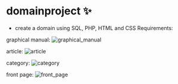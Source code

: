 # domainproject ✨




- create a domain using SQL, PHP, HTML and CSS
Requirements:

graphical manual:
![graphical_manual](https://user-images.githubusercontent.com/105230372/205583114-acc20c59-5924-4a26-aee9-0c2dc2ece472.png)

article:
![article](https://user-images.githubusercontent.com/105230372/205583149-9d8bb82b-c638-44e6-b2cb-fecd9b7a367b.png)

category:
![category](https://user-images.githubusercontent.com/105230372/205583155-06507563-a6f5-4ce7-b192-7efe671e2b3a.png)

front page: 
![front_page](https://user-images.githubusercontent.com/105230372/205583158-ecb099ef-7a1a-4803-83d8-600a07d982fd.png)

